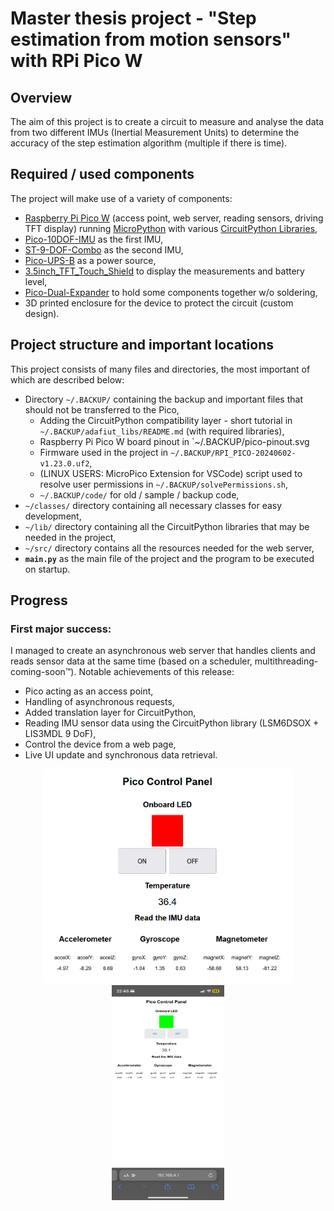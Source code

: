# Master thesis project - "Step estimation from motion sensors" with RPi Pico W

## Overview

The aim of this project is to create a circuit to measure and analyse the data from two different IMUs (Inertial Measurement Units) to determine the accuracy of the step estimation algorithm (multiple if there is time).

## Required / used components

The project will make use of a variety of components:

- [Raspberry Pi Pico W](https://www.raspberrypi.com/documentation/microcontrollers/raspberry-pi-pico.html) (access point, web server, reading sensors, driving TFT display) running [MicroPython](https://micropython.org/download/RPI_PICO/) with various [CircuitPython Libraries](https://learn.adafruit.com/circuitpython-libraries-on-micropython-using-the-raspberry-pi-pico/overview),
- [Pico-10DOF-IMU](https://www.waveshare.com/wiki/Pico-10DOF-IMU) as the first IMU,
- [ST-9-DOF-Combo](https://learn.adafruit.com/st-9-dof-combo) as the second IMU,
- [Pico-UPS-B](https://www.waveshare.com/wiki/Pico-UPS-B) as a power source,
- [3.5inch_TFT_Touch_Shield](https://www.waveshare.com/wiki/3.5inch_TFT_Touch_Shield) to display the measurements and battery level,
- [Pico-Dual-Expander](https://www.waveshare.com/pico-dual-expander.htm) to hold some components together w/o soldering,
- 3D printed enclosure for the device to protect the circuit (custom design).

## Project structure and important locations

This project consists of many files and directories, the most important of which are described below:

- Directory `~/.BACKUP/` containing the backup and important files that should not be transferred to the Pico,
  - Adding the CircuitPython compatibility layer - short tutorial in `~/.BACKUP/adafiut_libs/README.md` (with required libraries),
  - Raspberry Pi Pico W board pinout in `~/.BACKUP/pico-pinout.svg
  - Firmware used in the project in `~/.BACKUP/RPI_PICO-20240602-v1.23.0.uf2`,
  - (LINUX USERS: MicroPico Extension for VSCode) script used to resolve user permissions in `~/.BACKUP/solvePermissions.sh`,
  - `~/.BACKUP/code/` for old / sample / backup code,
- `~/classes/` directory containing all necessary classes for easy development,
- `~/lib/` directory containing all the CircuitPython libraries that may be needed in the project,
- `~/src/` directory contains all the resources needed for the web server,
- **`main.py`** as the main file of the project and the program to be executed on startup.

## Progress

### First major success:

I managed to create an asynchronous web server that handles clients and reads sensor data at the same time (based on a scheduler, multithreading-coming-soon&trade;). Notable achievements of this release:

- Pico acting as an access point,
- Handling of asynchronous requests,
- Added translation layer for CircuitPython,
- Reading IMU sensor data using the CircuitPython library (LSM6DSOX + LIS3MDL 9 DoF),
- Control the device from a web page,
- Live UI update and synchronous data retrieval.

<p align='center'>
  <img src="./.BACKUP/img_README/first_success.png" width="400"/>
  <img src="./.BACKUP/img_README/first_success_mobile.png" width="180" height="344" />
</p>
